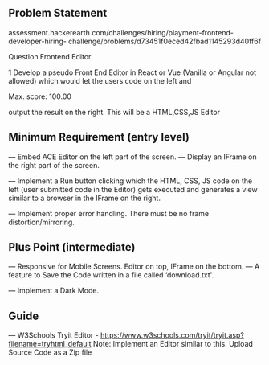 ## Problem Statement

assessment.hackerearth.com/challenges/hiring/playment-frontend-developer-hiring- challenge/problems/d73451f0eced42fbad1145293d40ff6f

Question Frontend Editor

1 Develop a pseudo Front End Editor in React or Vue (Vanilla or Angular not allowed) which would let the users code on the left and

Max. score: 100.00

output the result on the right. This will be a HTML,CSS,JS Editor

## Minimum Requirement (entry level)

— Embed ACE Editor on the left part of the screen. — Display an IFrame on the right part of the screen.

— Implement a Run button clicking which the HTML, CSS, JS code on the left (user submitted code in the Editor) gets executed and generates a view similar to a browser in the IFrame on the right.

— Implement proper error handling. There must be no frame distortion/mirroring.

## Plus Point (intermediate)

— Responsive for Mobile Screens. Editor on top, IFrame on the bottom. — A feature to Save the Code written in a file called ‘download.txt'.

— Implement a Dark Mode.

## Guide

— W3Schools Tryit Editor - https://www.w3schools.com/tryit/tryit.asp?filename=tryhtml_default
Note: Implement an Editor similar to this. Upload Source Code as a Zip file
